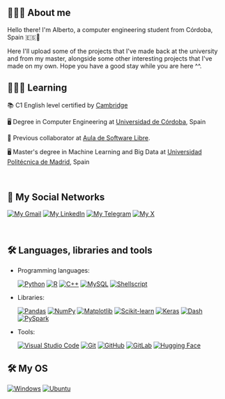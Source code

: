 ## 🙋🏻‍♂️ About me
Hello there! I'm Alberto, a computer engineering student from Córdoba, Spain 🇪🇸📍

Here I'll upload some of the projects that I've made back at the university and from my master, alongside some other interesting projects that I've made on my own. Hope you have a good stay while you are here ^^.
<br>

## 👨🏻‍💻 Learning 
📚 C1 English level certified by [Cambridge](https://www.cambridgeenglish.org/es/exams-and-tests/advanced/)

🖥️ Degree in Computer Engineering at [Universidad de Córdoba](http://www.uco.es/), Spain

🐧 Previous collaborator at [Aula de Software Libre](https://www.uco.es/aulasoftwarelibre/).

🖥️ Master's degree in Machine Learning and Big Data at [Universidad Politécnica de Madrid](https://www.upm.es/), Spain

<br>


## 📲 My Social Networks

[![My Gmail](https://img.shields.io/badge/Gmail-D14836?logo=gmail&logoColor=white)](https://mail.google.com/mail/u/0/?view=cm&to=acanoturnes@gmail.com)
[![My LinkedIn](https://img.shields.io/badge/Linkedin-%230077B5.svg?logo=linkedin&logoColor=white)](https://www.linkedin.com/in/alberto-cano-turnes/)
[![My Telegram](https://img.shields.io/badge/Telegram-2CA5E0?logo=telegram&logoColor=white)](https://t.me/Kan_0)
[![My X](https://img.shields.io/badge/X-%23000000.svg?logo=X&logoColor=white)](https://x.com/_Kan0__)

<br>


## 🛠 Languages, libraries and tools

- Programming languages: 

  [![Python](https://img.shields.io/badge/Python-3776AB?logo=python&logoColor=fff)](https://www.python.org)
  [![R](https://img.shields.io/badge/R-%23276DC3.svg?logo=r&logoColor=white)](https://www.r-project.org)
  [![C++](https://img.shields.io/badge/C++-%2300599C.svg?logo=c%2B%2B&logoColor=white)](https://www.cplusplus.com/)
  [![MySQL](https://img.shields.io/badge/MySQL-4479A1?logo=mysql&logoColor=white)](https://www.mysql.com)
  [![Shellscript](https://img.shields.io/badge/Shellscript-4EAA25?logo=shell&logoColor=white)](https://www.shellscript.sh)


- Libraries: 

  [![Pandas](https://img.shields.io/badge/Pandas-150458?logo=pandas&logoColor=white)](https://pandas.pydata.org)
  [![NumPy](https://img.shields.io/badge/NumPy-013243?logo=numpy&logoColor=white)](https://numpy.org)
  [![Matplotlib](https://img.shields.io/badge/Matplotlib-3776AB?logo=python&logoColor=white)](https://matplotlib.org)
  [![Scikit-learn](https://img.shields.io/badge/Scikit--learn-F7931E?logo=scikit-learn&logoColor=white)](https://scikit-learn.org)
  [![Keras](https://img.shields.io/badge/Keras-D00000?logo=keras&logoColor=white)](https://keras.io)
  [![Dash](https://img.shields.io/badge/Dash-3B2D3D?logo=plotly&logoColor=white)](https://dash.plotly.com)
  [![PySpark](https://img.shields.io/badge/PySpark-E25A1C?logo=apache-spark&logoColor=white)](https://spark.apache.org/docs/latest/api/python/)

  
- Tools: 

  [![Visual Studio Code](https://custom-icon-badges.demolab.com/badge/Visual%20Studio%20Code-0078d7.svg?logo=vsc&logoColor=whit)](https://code.visualstudio.com/)
  [![Git](https://img.shields.io/badge/Git-F05032?logo=git&logoColor=fff)](https://github.com/)
  [![GitHub](https://img.shields.io/badge/GitHub-%23121011.svg?logo=github&logoColor=white)](https://github.com/)
  [![GitLab](https://img.shields.io/badge/GitLab-FC6D26?logo=gitlab&logoColor=fff)](https://gitlab.com/)
  [![Hugging Face](https://img.shields.io/badge/Hugging%20Face-FFD21E?logo=huggingface&logoColor=000)](https://huggingface.co)


## 🛠 My OS

  [![Windows](https://custom-icon-badges.demolab.com/badge/Windows-0078D6?logo=windows11&logoColor=white)](https://www.microsoft.com/es-es/windows/windows-11)
  [![Ubuntu](https://img.shields.io/badge/Ubuntu-E95420?logo=ubuntu&logoColor=white)](https://ubuntu.com/)

<br>
